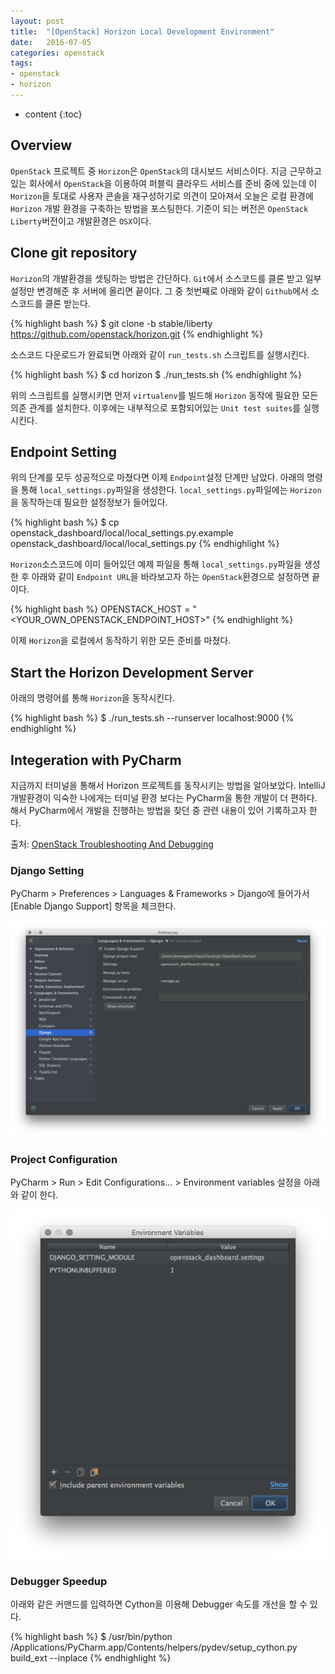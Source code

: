 ```yaml
---
layout: post
title:  "[OpenStack] Horizon Local Development Environment"
date:   2016-07-05
categories: openstack
tags:
- openstack
- horizon
---
```


* content
{:toc}

## Overview
`OpenStack` 프로젝트 중 `Horizon`은 `OpenStack`의 대시보드 서비스이다.
지금 근무하고 있는 회사에서 `OpenStack`을 이용하여 퍼블릭 클라우드 서비스를 준비 중에 있는데 이 `Horizon`을 토대로 사용자 콘솔을 재구성하기로 의견이 모아져서 오늘은 로컬 환경에 `Horizon` 개발 환경을 구축하는 방법을 포스팅한다.
기준이 되는 버전은 `OpenStack Liberty`버전이고 개발환경은 `OSX`이다.

## Clone git repository
`Horizon`의 개발환경을 셋팅하는 방법은 간단하다. `Git`에서 소스코드를 클론 받고 일부 설정만 변경해준 후 서버에 올리면 끝이다.
그 중 첫번째로 아래와 같이 `Github`에서 소스코드를 클론 받는다.

{% highlight bash %}
$ git clone -b stable/liberty https://github.com/openstack/horizon.git
{% endhighlight %}

소스코드 다운로드가 완료되면 아래와 같이 `run_tests.sh` 스크립트를 실행시킨다.

{% highlight bash %}
$ cd horizon
$ ./run_tests.sh
{% endhighlight %}

위의 스크립트를 실행시키면 먼저 `virtualenv`를 빌드해 `Horizon` 동작에 필요한 모든 의존 관계를 설치한다. 이후에는 내부적으로 포함되어있는 `Unit test suites`를 실행시킨다.

  
## Endpoint Setting

위의 단계를 모두 성공적으로 마쳤다면 이제 `Endpoint`설정 단계만 남았다.
아래의 명령을 통해 `local_settings.py`파일을 생성한다. 
`local_settings.py`파일에는 `Horizon`을 동작하는데 필요한 설정정보가 들어있다.

{% highlight bash %}
$ cp openstack_dashboard/local/local_settings.py.example openstack_dashboard/local/local_settings.py
{% endhighlight %}

`Horizon`소스코드에 이미 들어있던 예제 파일을 통해 `local_settings.py`파일을 생성한 후 아래와 같이 `Endpoint URL`을 바라보고자 하는 `OpenStack`환경으로 설정하면 끝이다.

{% highlight bash %}
OPENSTACK_HOST = "<YOUR_OWN_OPENSTACK_ENDPOINT_HOST>"
{% endhighlight %}

이제 `Horizon`을 로컬에서 동작하기 위한 모든 준비를 마쳤다.

## Start the Horizon Development Server

아래의 명령어를 통해 `Horizon`을 동작시킨다.

{% highlight bash %}
$ ./run_tests.sh --runserver localhost:9000
{% endhighlight %}

## Integeration with PyCharm

지금까지 터미널을 통해서 Horizon 프로젝트를 동작시키는 방법을 알아보았다. IntelliJ 개발환경이 익숙한 나에게는 터미널 환경 보다는 PyCharm을 통한 개발이 더 편하다.<br/>
해서 PyCharm에서 개발을 진행하는 방법을 찾던 중 관련 내용이 있어 기록하고자 한다.

출처: [OpenStack Troubleshooting And Debugging](http://docs.openstack.org/developer/mistral/developer/troubleshooting.html)

### Django Setting

PyCharm > Preferences > Languages & Frameworks > Django에 들어가서 [Enable Django Support] 항목을 체크한다.

![Pycharm Django Setting](/post_images/openstack_pycharm_django_setting.png)

### Project Configuration

PyCharm > Run > Edit Configurations... > Environment variables 설정을 아래와 같이 한다.

![Pycharm Django Setting](/post_images/openstack_pycharm_project_configuration.png)

### Debugger Speedup

아래와 같은 커맨드를 입력하면 Cython을 이용해 Debugger 속도를 개선을 할 수 있다.

{% highlight bash %}
$ /usr/bin/python /Applications/PyCharm.app/Contents/helpers/pydev/setup_cython.py build_ext --inplace
{% endhighlight %}